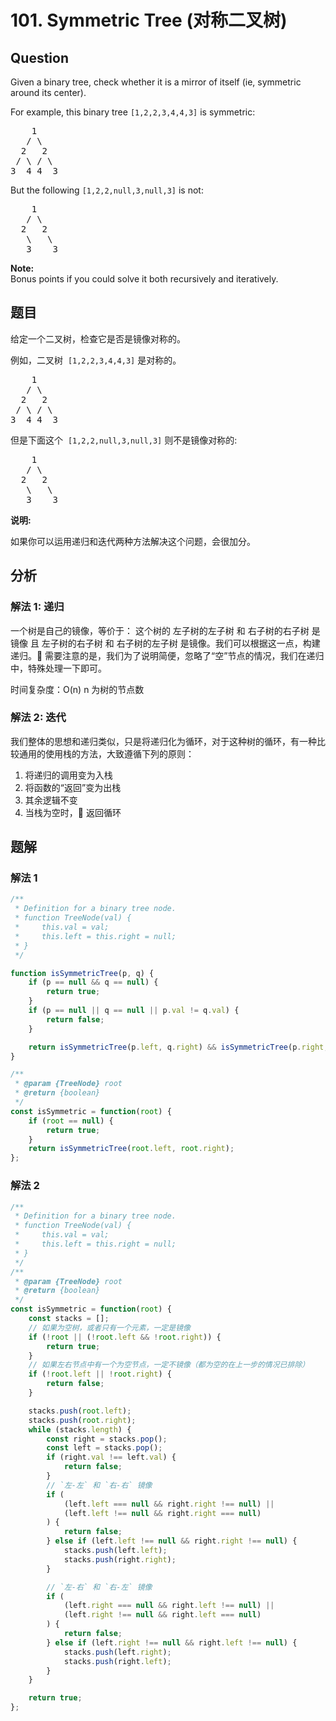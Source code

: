 # 101. Symmetric Tree (对称二叉树)

## Question

Given a binary tree, check whether it is a mirror of itself (ie, symmetric around its center).

For example, this binary tree `[1,2,2,3,4,4,3]` is symmetric:

<pre>    1
   / \
  2   2
 / \ / \
3  4 4  3
</pre>

But the following `[1,2,2,null,3,null,3]` is not:

<pre>    1
   / \
  2   2
   \   \
   3    3
</pre>

**Note:**  
Bonus points if you could solve it both recursively and iteratively.

## 题目

给定一个二叉树，检查它是否是镜像对称的。

例如，二叉树  `[1,2,2,3,4,4,3]` 是对称的。

<pre>    1
   / \
  2   2
 / \ / \
3  4 4  3
</pre>

但是下面这个  `[1,2,2,null,3,null,3]` 则不是镜像对称的:

<pre>    1
   / \
  2   2
   \   \
   3    3
</pre>

**说明:**

如果你可以运用递归和迭代两种方法解决这个问题，会很加分。

## 分析

### 解法 1: 递归

一个树是自己的镜像，等价于：
这个树的 左子树的左子树 和 右子树的右子树 是镜像 且 左子树的右子树 和 右子树的左子树 是镜像。我们可以根据这一点，构建递归。 需要注意的是，我们为了说明简便，忽略了“空”节点的情况，我们在递归中，特殊处理一下即可。

时间复杂度：O(n) n 为树的节点数

### 解法 2: 迭代

我们整体的思想和递归类似，只是将递归化为循环，对于这种树的循环，有一种比较通用的使用栈的方法，大致遵循下列的原则：

1. 将递归的调用变为入栈
2. 将函数的“返回”变为出栈
3. 其余逻辑不变
4. 当栈为空时， 返回循环

## 题解

### 解法 1

```javascript
/**
 * Definition for a binary tree node.
 * function TreeNode(val) {
 *     this.val = val;
 *     this.left = this.right = null;
 * }
 */

function isSymmetricTree(p, q) {
    if (p == null && q == null) {
        return true;
    }
    if (p == null || q == null || p.val != q.val) {
        return false;
    }

    return isSymmetricTree(p.left, q.right) && isSymmetricTree(p.right, q.left);
}

/**
 * @param {TreeNode} root
 * @return {boolean}
 */
const isSymmetric = function(root) {
    if (root == null) {
        return true;
    }
    return isSymmetricTree(root.left, root.right);
};
```

### 解法 2

```javascript
/**
 * Definition for a binary tree node.
 * function TreeNode(val) {
 *     this.val = val;
 *     this.left = this.right = null;
 * }
 */
/**
 * @param {TreeNode} root
 * @return {boolean}
 */
const isSymmetric = function(root) {
    const stacks = [];
    // 如果为空树，或者只有一个元素，一定是镜像
    if (!root || (!root.left && !root.right)) {
        return true;
    }
    // 如果左右节点中有一个为空节点，一定不镜像（都为空的在上一步的情况已排除）
    if (!root.left || !root.right) {
        return false;
    }

    stacks.push(root.left);
    stacks.push(root.right);
    while (stacks.length) {
        const right = stacks.pop();
        const left = stacks.pop();
        if (right.val !== left.val) {
            return false;
        }
        // `左-左` 和 `右-右` 镜像
        if (
            (left.left === null && right.right !== null) ||
            (left.left !== null && right.right === null)
        ) {
            return false;
        } else if (left.left !== null && right.right !== null) {
            stacks.push(left.left);
            stacks.push(right.right);
        }

        // `左-右` 和 `右-左` 镜像
        if (
            (left.right === null && right.left !== null) ||
            (left.right !== null && right.left === null)
        ) {
            return false;
        } else if (left.right !== null && right.left !== null) {
            stacks.push(left.right);
            stacks.push(right.left);
        }
    }

    return true;
};
```
